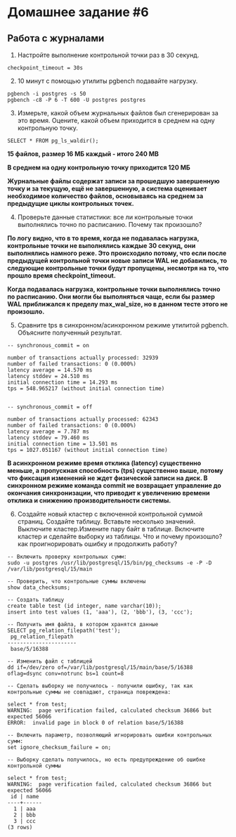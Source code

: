 # Домашнее задание #6

## Работа с журналами


1. Настройте выполнение контрольной точки раз в 30 секунд.
```
checkpoint_timeout = 30s
```
2. 10 минут c помощью утилиты pgbench подавайте нагрузку.
```
pgbench -i postgres -s 50
pgbench -c8 -P 6 -T 600 -U postgres postgres
```
3. Измерьте, какой объем журнальных файлов был сгенерирован за это время. Оцените, какой объем приходится в среднем на одну контрольную точку.
```
SELECT * FROM pg_ls_waldir();
```
**15 файлов, размер 16 МБ каждый - итого 240 MB**

**В среднем на одну контрольную точку приходится 120 МБ**

**Журнальные файлы содержат записи за прошедшую завершенную точку и за текущую, ещё не завершенную, а система оценивает необходимое количество файлов, основываясь на среднем за предыдущие циклы контрольных точек.**


4. Проверьте данные статистики: все ли контрольные точки выполнялись точно по расписанию. Почему так произошло?

**По логу видно, что в то время, когда не подавалась нагрузка, контрольные точки  не выполнялись каждые 30 секунд, они выполнялись намного реже. Это происходило потому, что если после предыдущей контрольной точки новые записи WAL не добавились, то следующие контрольные точки будут пропущены, несмотря на то, что прошло время checkpoint_timeout.**

**Когда подавалась нагрузка, контрольные точки выполнялись точно по расписанию. Они могли бы выполняться чаще, если бы размер WAL приближался к пределу max_wal_size, но в данном тесте этого не произошло.**


5. Сравните tps в синхронном/асинхронном режиме утилитой pgbench. Объясните полученный результат.
```
-- synchronous_commit = on

number of transactions actually processed: 32939
number of failed transactions: 0 (0.000%)
latency average = 14.570 ms
latency stddev = 24.510 ms
initial connection time = 14.293 ms
tps = 548.965217 (without initial connection time)


-- synchronous_commit = off

number of transactions actually processed: 62343
number of failed transactions: 0 (0.000%)
latency average = 7.787 ms
latency stddev = 79.460 ms
initial connection time = 13.501 ms
tps = 1027.051167 (without initial connection time)
```
**В асинхронном режиме время отклика (latency) существенно меньше, а пропускная способность (tps) существенно выше, потому что фиксация изменений не ждет физической записи на диск. В синхронном режиме команда commit не возвращает управление до окончания синхронизации, что приводит к увеличению времени отклика и снижению производительности системы.**


6. Создайте новый кластер с включенной контрольной суммой страниц. Создайте таблицу. Вставьте несколько значений. Выключите кластер.Измените пару байт в таблице. Включите кластер и сделайте выборку из таблицы. Что и почему произошло? как проигнорировать ошибку и продолжить работу?
```
-- Включить проверку контрольных сумм:
sudo -u postgres /usr/lib/postgresql/15/bin/pg_checksums -e -P -D /var/lib/postgresql/15/main

-- Проверить, что контрольные суммы включены
show data_checksums;

-- Создать таблицу
create table test (id integer, name varchar(10));
insert into test values (1, 'aaa'), (2, 'bbb'), (3, 'ccc');

-- Получить имя файла, в котором хранятся данные
SELECT pg_relation_filepath('test');
 pg_relation_filepath 
----------------------
 base/5/16388

-- Изменить файл с таблицей
dd if=/dev/zero of=/var/lib/postgresql/15/main/base/5/16388 oflag=dsync conv=notrunc bs=1 count=8

-- Сделать выборку не получилось - получили ошибку, так как контрольные суммы не совпадают, страница повреждена:

select * from test;
WARNING:  page verification failed, calculated checksum 36866 but expected 56066
ERROR:  invalid page in block 0 of relation base/5/16388

-- Включить параметр, позволяющий игнорировать ошибки контрольных сумм:
set ignore_checksum_failure = on;

-- Выборку сделать получилось, но есть предупреждение об ошибке контрольной суммы

select * from test;
WARNING:  page verification failed, calculated checksum 36866 but expected 56066
 id | name 
----+------
  1 | aaa
  2 | bbb
  3 | ccc
(3 rows)


```


